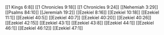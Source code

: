 [[1 Kings 6:8]]
[[1 Chronicles 9:18]]
[[1 Chronicles 9:24]]
[[Nehemiah 3:29]]
[[Psalms 84:10]]
[[Jeremiah 19:2]]
[[Ezekiel 8:16]]
[[Ezekiel 10:18]]
[[Ezekiel 11:1]]
[[Ezekiel 40:5]]
[[Ezekiel 40:7]]
[[Ezekiel 40:20]]
[[Ezekiel 40:26]]
[[Ezekiel 42:15]]
[[Ezekiel 43:1]]
[[Ezekiel 43:8]]
[[Ezekiel 44:1]]
[[Ezekiel 46:1]]
[[Ezekiel 46:12]]
[[Ezekiel 47:1]]
